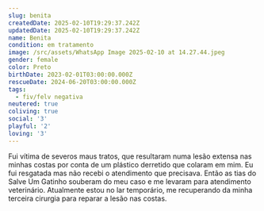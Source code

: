 ```yaml
---
slug: benita
createdDate: 2025-02-10T19:29:37.242Z
updatedDate: 2025-02-10T19:29:37.242Z
name: Benita
condition: em tratamento
image: /src/assets/WhatsApp Image 2025-02-10 at 14.27.44.jpeg
gender: female
color: Preto
birthDate: 2023-02-01T03:00:00.000Z
rescueDate: 2024-06-20T03:00:00.000Z
tags:
  - fiv/felv negativa
neutered: true
coliving: true
social: '3'
playful: '2'
loving: '3'
---
```


Fui vítima de severos maus tratos, que resultaram numa lesão extensa nas minhas costas por conta de um plástico derretido que colaram em mim. Eu fui resgatada mas não recebi o atendimento que precisava. Então as tias do Salve Um Gatinho souberam do meu caso e me levaram para atendimento veterinário. Atualmente estou no lar temporário, me recuperando da minha terceira cirurgia para reparar a lesão nas costas.
